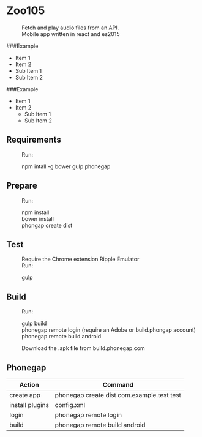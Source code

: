 # Zoo105

<dl>
    <dd>Fetch and play audio files from an API.</dd>
    <dd>Mobile app written in react and es2015</dd>
</dl>

###Example
 - Item 1
 - Item 2
  - Sub Item 1
  - Sub Item 2

  ###Example
* Item 1
* Item 2
  * Sub Item 1
  * Sub Item 2


## Requirements

<dl>
    <dd>Run:</dd>
    <dl>
        <dd>    npm intall -g bower gulp phonegap</dd>
    </dl>
</dl>

## Prepare

<dl>
    <dd>Run:</dd>
    <dl>
        <dd>    npm install</dd>
        <dd>    bower install</dd>
        <dd>    phongap create dist</dd>
    </dl>
</dl>

## Test

<dl>
    <dd>Require the Chrome extension Ripple Emulator</dd>
    <dd>Run:</dd>
    <dl>
        <dd>    gulp</dd>
    </dl>
</dl>

## Build

<dl>
    <dd>Run:</dd>
    <dl>
        <dd>    gulp build</dd>
        <dd>    phonegap remote login (require an Adobe or build.phongap account)</dd>
        <dd>    phonegap remote build android </dd>
    </dl>
    <dd>Download the .apk file from build.phonegap.com</dd>
</dl>

## Phonegap

| Action | Command |
|--------|---------|
| create app | phonegap create dist com.example.test test |
| install plugins | config.xml |
| login | phonegap remote login |
| build | phonegap remote build android |